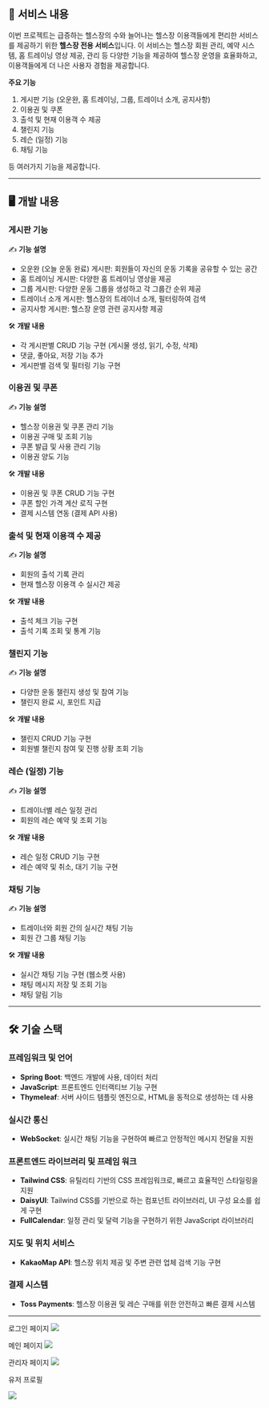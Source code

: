 ## 📜 서비스 내용

이번 프로젝트는 급증하는 헬스장의 수와 늘어나는 헬스장 이용객들에게 편리한 서비스를 제공하기 위한 **헬스장 전용 서비스**입니다. 이 서비스는 헬스장 회원 관리, 예약 시스템, 홈 트레이닝 영상 제공, 관리 등 다양한 기능을 제공하여 헬스장 운영을 효율화하고, 이용객들에게 더 나은 사용자 경험을 제공합니다.

**주요 기능**

1. 게시판 기능 (오운완, 홈 트레이닝, 그룹, 트레이너 소개, 공지사항)
2. 이용권 및 쿠폰
3. 출석 및 현재 이용객 수 제공
4. 챌린지 기능
5. 레슨 (일정) 기능
6. 채팅 기능

등 여러가지 기능을 제공합니다.

---

## 🖥 개발 내용

### 게시판 기능

✍️ **기능 설명**

- 오운완 (오늘 운동 완료) 게시판: 회원들이 자신의 운동 기록을 공유할 수 있는 공간
- 홈 트레이닝 게시판: 다양한 홈 트레이닝 영상을 제공
- 그룹 게시판: 다양한 운동 그룹을 생성하고 각 그룹간 순위 제공
- 트레이너 소개 게시판: 헬스장의 트레이너 소개, 필터링하여 검색
- 공지사항 게시판: 헬스장 운영 관련 공지사항 제공

🛠 **개발 내용**

- 각 게시판별 CRUD 기능 구현 (게시물 생성, 읽기, 수정, 삭제)
- 댓글, 좋아요, 저장 기능 추가
- 게시판별 검색 및 필터링 기능 구현

### 이용권 및 쿠폰

✍️ **기능 설명**

- 헬스장 이용권 및 쿠폰 관리 기능
- 이용권 구매 및 조회 기능
- 쿠폰 발급 및 사용 관리 기능
- 이용권 양도 기능

🛠 **개발 내용**

- 이용권 및 쿠폰 CRUD 기능 구현
- 쿠폰 할인 가격 계산 로직 구현
- 결제 시스템 연동 (결제 API 사용)

### 출석 및 현재 이용객 수 제공

✍️ **기능 설명**

- 회원의 출석 기록 관리
- 현재 헬스장 이용객 수 실시간 제공

🛠 **개발 내용**

- 출석 체크 기능 구현
- 출석 기록 조회 및 통계 기능

### 챌린지 기능

✍️ **기능 설명**

- 다양한 운동 챌린지 생성 및 참여 기능
- 챌린지 완료 시, 포인트 지급

🛠 **개발 내용**

- 챌린지 CRUD 기능 구현
- 회원별 챌린지 참여 및 진행 상황 조회 기능

### 레슨 (일정) 기능

✍️ **기능 설명**

- 트레이너별 레슨 일정 관리
- 회원의 레슨 예약 및 조회 기능

🛠 **개발 내용**

- 레슨 일정 CRUD 기능 구현
- 레슨 예약 및 취소, 대기 기능 구현

### 채팅 기능

✍️ **기능 설명**

- 트레이너와 회원 간의 실시간 채팅 기능
- 회원 간 그룹 채팅 기능

🛠 **개발 내용**

- 실시간 채팅 기능 구현 (웹소켓 사용)
- 채팅 메시지 저장 및 조회 기능
- 채팅 알림 기능

---

## 🛠 기술 스택

### 프레임워크 및 언어

- **Spring Boot**: 백엔드 개발에 사용, 데이터 처리
- **JavaScript**: 프론트엔드 인터랙티브 기능 구현
- **Thymeleaf**: 서버 사이드 템플릿 엔진으로, HTML을 동적으로 생성하는 데 사용

### 실시간 통신

- **WebSocket**: 실시간 채팅 기능을 구현하여 빠르고 안정적인 메시지 전달을 지원

### 프론트엔드 라이브러리 및 프레임 워크

- **Tailwind CSS**: 유틸리티 기반의 CSS 프레임워크로, 빠르고 효율적인 스타일링을 지원
- **DaisyUI**: Tailwind CSS를 기반으로 하는 컴포넌트 라이브러리, UI 구성 요소를 쉽게 구현
- **FullCalendar**: 일정 관리 및 달력 기능을 구현하기 위한 JavaScript 라이브러리

### 지도 및 위치 서비스

- **KakaoMap API**: 헬스장 위치 제공 및 주변 관련 업체 검색 기능 구현

### 결제 시스템

- **Toss Payments**: 헬스장 이용권 및 레슨 구매를 위한 안전하고 빠른 결제 시스템

---

로그인 페이지
![](https://i.imgur.com/DjXK4bW.png)

메인 페이지
![](https://i.imgur.com/F7nhBzh.png)

관리자 페이지
![](https://i.imgur.com/CZG6sLT.png)

유저 프로필

![](https://i.imgur.com/xsKlmO6.png)





